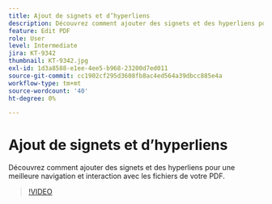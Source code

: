 ```yaml
---
title: Ajout de signets et d’hyperliens
description: Découvrez comment ajouter des signets et des hyperliens pour une meilleure navigation et interaction avec les fichiers de votre PDF
feature: Edit PDF
role: User
level: Intermediate
jira: KT-9342
thumbnail: KT-9342.jpg
exl-id: 1d3a8588-e1ee-4ee5-b968-23200d7ed011
source-git-commit: cc1902cf295d3608fb8ac4ed564a39dbcc885e4a
workflow-type: tm+mt
source-wordcount: '40'
ht-degree: 0%

---
```


# Ajout de signets et d’hyperliens

Découvrez comment ajouter des signets et des hyperliens pour une meilleure navigation et interaction avec les fichiers de votre PDF.

>[!VIDEO](https://video.tv.adobe.com/v/340837?quality=12&learn=on&hidetitle=true)

